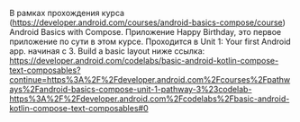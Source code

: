В рамках прохождения курса (https://developer.android.com/courses/android-basics-compose/course) Android Basics with Compose.
Приложение Happy Birthday, это первое приложение по сути в этом курсе.
Проходится в Unit 1: Your first Android app. начиная с 3. Build a basic layout ниже ссылка:
https://developer.android.com/codelabs/basic-android-kotlin-compose-text-composables?continue=https%3A%2F%2Fdeveloper.android.com%2Fcourses%2Fpathways%2Fandroid-basics-compose-unit-1-pathway-3%23codelab-https%3A%2F%2Fdeveloper.android.com%2Fcodelabs%2Fbasic-android-kotlin-compose-text-composables#0
